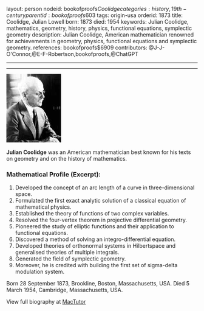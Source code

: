 layout: person
nodeid: bookofproofs$Coolidge
categories: history,19th-century
parentid: bookofproofs$603
tags: origin-usa
orderid: 1873
title: Coolidge, Julian Lowell
born: 1873
died: 1954
keywords: Julian Coolidge, mathematics, geometry, history, physics, functional equations, symplectic geometry
description: Julian Coolidge, American mathematician renowned for achievements in geometry, physics, functional equations and symplectic geometry.
references: bookofproofs$6909
contributors: @J-J-O'Connor,@E-F-Robertson,bookofproofs,@ChatGPT

---



---

![Coolidge.jpg](https://github.com/bookofproofs/bookofproofs.github.io/blob/main/_sources/_assets/images/portraits/Coolidge.jpg?raw=true)

**Julian Coolidge** was an American mathematician best known for his texts on geometry and on the history of mathematics.

### Mathematical Profile (Excerpt):
1. Developed the concept of an arc length of a curve in three-dimensional space.
2. Formulated the first exact analytic solution of a classical equation of mathematical physics.
3. Established the theory of functions of two complex variables.
4. Resolved the four-vertex theorem in projective differential geometry. 
5. Pioneered the study of elliptic functions and their application to functional equations.
6. Discovered a method of solving an integro-differential equation.
7. Developed theories of orthonormal systems in Hilbertspace and generalised theories of multiple integrals. 
8. Generated the field of symplectic geometry. 
9. Moreover, he is credited with building the first set of sigma-delta modulation system.

Born 28 September 1873, Brookline, Boston, Massachusetts, USA. Died 5 March 1954, Cambridge, Massachusetts, USA.

View full biography at [MacTutor](https://mathshistory.st-andrews.ac.uk/Biographies/Coolidge/)
